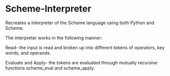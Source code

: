 # Scheme-Interpreter

Recreates a interpreter of the Scheme language using both Python and Scheme.

The interpreter works in the following manner:

Read- the input is read and broken up into different tokens of operators, key words, and operands.

Evaluate and Apply- the tokens are evaluated through mutually recursive functions scheme_eval and scheme_apply.
